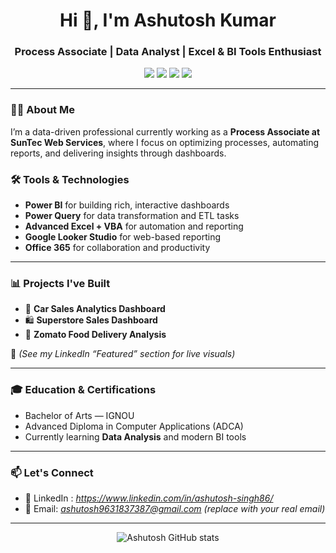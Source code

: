 <h1 align="center">Hi 👋, I'm Ashutosh Kumar</h1>
<h3 align="center">Process Associate | Data Analyst | Excel & BI Tools Enthusiast</h3>

<p align="center">
  <img src="https://img.shields.io/badge/Power%20BI-Visualization-informational?style=flat&logo=powerbi&logoColor=white&color=yellow" />
  <img src="https://img.shields.io/badge/Excel-Advanced-green?style=flat&logo=microsoft-excel&logoColor=white" />
  <img src="https://img.shields.io/badge/Power%20Query-ETL-blue?style=flat" />
  <img src="https://img.shields.io/badge/Looker%20Studio-Reports-lightblue?style=flat" />
</p>

---

### 🧑‍💻 About Me

I’m a data-driven professional currently working as a **Process Associate at SunTec Web Services**, where I focus on optimizing processes, automating reports, and delivering insights through dashboards.

### 🛠 Tools & Technologies

- **Power BI** for building rich, interactive dashboards  
- **Power Query** for data transformation and ETL tasks  
- **Advanced Excel + VBA** for automation and reporting  
- **Google Looker Studio** for web-based reporting  
- **Office 365** for collaboration and productivity

---

### 📊 Projects I've Built

- 🚗 **Car Sales Analytics Dashboard**  
- 🛍️ **Superstore Sales Dashboard**  
- 🍔 **Zomato Food Delivery Analysis**

📌 *(See my LinkedIn “Featured” section for live visuals)*

---

### 🎓 Education & Certifications

- Bachelor of Arts — IGNOU  
- Advanced Diploma in Computer Applications (ADCA)  
- Currently learning **Data Analysis** and modern BI tools

---

### 📫 Let's Connect

- 🔗 LinkedIn : *https://www.linkedin.com/in/ashutosh-singh86/*
- 📧 Email: *ashutosh9631837387@gmail.com* *(replace with your real email)*

---

<p align="center">
  <img src="https://github-readme-stats.vercel.app/api?username=AshutoshKumar727&show_icons=true&theme=tokyonight" alt="Ashutosh GitHub stats" />
</p>
